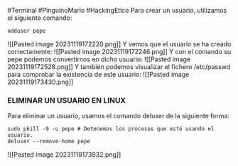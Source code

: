 #Terminal #PinguinoMario #HackingEtico 
Para crear un usuario, utilizamos el siguiente comando:
```
adduser pepe
```
![[Pasted image 20231119172220.png]]
Y vemos que el usuario se ha creado correctamente:
![[Pasted image 20231119172246.png]]
Y con el comando su pepe podemos convertirnos en dicho usuario:
![[Pasted image 20231119172528.png]]
Y también podemos visualizar el fichero /etc/passwd para comprobar la existencia de este usuario:
![[Pasted image 20231119173430.png]]
### ELIMINAR UN USUARIO EN LINUX
Para eliminar un usuario, usamos el comando deluser de la siguiente forma:
```
sudo pkill -9 -u pepe # Detenemos los procesos que esté usando el usuario.
deluser --remove-home pepe
```
![[Pasted image 20231119173932.png]]
